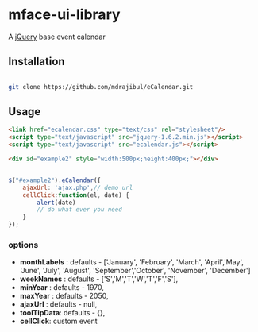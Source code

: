 
# mface-ui-library

A [jQuery](https://github.com/mdrajibul/eCalendar) base event calendar 

## Installation

```bash

git clone https://github.com/mdrajibul/eCalendar.git

```

## Usage 

```html
<link href="ecalendar.css" type="text/css" rel="stylesheet"/>
<script type="text/javascript" src="jquery-1.6.2.min.js"></script>
<script type="text/javascript" src="ecalendar.js"></script>

<div id="example2" style="width:500px;height:400px;"></div>

```

```js

$("#example2").eCalendar({
    ajaxUrl: 'ajax.php',// demo url
    cellClick:function(el, date) {
        alert(date)
        // do what ever you need
    }
});

```

### options

- **monthLabels** : defaults -  ['January', 'February', 'March', 'April','May', 'June', 'July', 'August', 'September','October', 'November', 'December']
- **weekNames** : defaults - ['S','M','T','W','T','F','S'],
- **minYear** : defaults -  1970,
- **maxYear** : defaults -  2050,
- **ajaxUrl** : defaults -  null,
- **toolTipData**: defaults - {},
- **cellClick**: custom event
